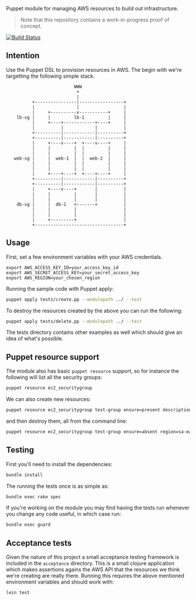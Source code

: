 Puppet module for managing AWS resources to build out infrastructure.

> Note that this repository contains a work-in-progress proof of
> concept.

[![Build
Status](https://magnum.travis-ci.com/puppetlabs/puppetlabs-aws.svg?token=RqtxRv25TsPVz69Qso5L&branch=master)](https://magnum.travis-ci.com/puppetlabs/puppetlabs-aws)

## Intention

Use the Puppet DSL to provision resources in AWS. The begin with we're
targetting the following simple stack.

```
                          WWW
                           +
                           |
          +----------------|-----------------+
          |                |                 |
          |     +----------v-----------+     |
    lb-sg |     |         lb-1         |     |
          |     +----+------------+----+     |
          |          |            |          |
          +----------|------------|----------+
          +----------|------------|----------+
          |     +----v----+  +----v----+     |
          |     |         |  |         |     |
          |     |         |  |         |     |
   web-sg |     |  web-1  |  |  web-2  |     |
          |     |         |  |         |     |
          |     |         |  |         |     |
          |     +----+----+  +----+----+     |
          +----------|------------|----------+
          +----------|------------|----------+
          |     +----v----+       |          |
          |     |         |       |          |
          |     |         |       |          |
    db-sg |     |  db-1   <-------+          |
          |     |         |                  |
          |     |         |                  |
          |     +---------+                  |
          +----------------------------------+
```

## Usage

First, set a few environment variables with your AWS credentials.

```
export AWS_ACCESS_KEY_ID=your_access_key_id
export AWS_SECRET_ACCESS_KEY=your_secret_access_key
export AWS_REGION=your_chosen_region
```

Running the sample code with Puppet apply:

```bash
puppet apply tests/create.pp --modulepath ../ --test
```

To destroy the resources created by the above you can run the following:

```bash
puppet apply tests/delete.pp --modulepath ../ --test
```

The tests directory contains other examples as well which should give an
idea of what's possible.

## Puppet resource support

The module also has basic `puppet resource` support, so for instance the
following will list all the security groups:

```bash
puppet resource ec2_securitygroup
```

We can also create new resources:

```bash
puppet resource ec2_securitygroup test-group ensure=present description="test description" region=sa-east-1
```

and then destroy them, all from the command line:

```bash
puppet resource ec2_securitygroup test-group ensure=absent region=sa-east-1
```

## Testing

First you'll need to install the dependencies:

```bash
bundle install
```

The running the tests once is as simple as:

```bash
bundle exec rake spec
```

If you're working on the module you may find having the tests run
whenever you change any code useful, in which case run:

```bash
bundle exec guard
```

## Acceptance tests

Given the nature of this project a small acceptance testing framework is
included in the `acceptance` directory. This is a small clojure
application which makes assertions agains the AWS API that the resources
we think we're creating are really there. Running this requires the
above mentioned environment variables and should work with:

```bash
lein test
```
